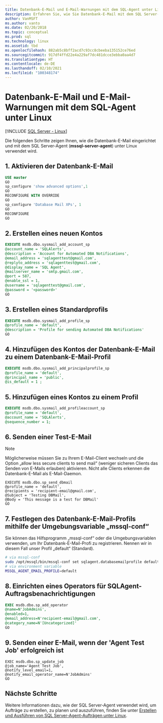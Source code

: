 ```yaml
---
title: Datenbank-E-Mail und E-Mail-Warnungen mit dem SQL-Agent unter Linux
description: Erfahren Sie, wie Sie Datenbank-E-Mail mit dem SQL Server-Agent (mssql-server-agent) verwenden und E-Mail-Benachrichtigungen unter Linux einrichten.
author: VanMSFT
ms.author: vanto
ms.date: 02/20/2018
ms.topic: conceptual
ms.prod: sql
ms.technology: linux
ms.assetid: tbd
ms.openlocfilehash: 882ab5c8bff2acd7c93cc8cbeeba135152ce76ed
ms.sourcegitcommit: 917df4ffd22e4a229af7dc481dcce3ebba0aa4d7
ms.translationtype: HT
ms.contentlocale: de-DE
ms.lasthandoff: 02/10/2021
ms.locfileid: "100348174"
---
```

# <a name="db-mail-and-email-alerts-with-sql-agent-on-linux"></a>Datenbank-E-Mail und E-Mail-Warnungen mit dem SQL-Agent unter Linux

[!INCLUDE [SQL Server - Linux](../includes/applies-to-version/sql-linux.md)]

Die folgenden Schritte zeigen Ihnen, wie die Datenbank-E-Mail eingerichtet und mit dem SQL Server-Agent (**mssql-server-agent**) unter Linux verwendet wird. 

## <a name="1-enable-db-mail"></a>1. Aktivieren der Datenbank-E-Mail

```sql
USE master 
GO 
sp_configure 'show advanced options',1 
GO 
RECONFIGURE WITH OVERRIDE 
GO 
sp_configure 'Database Mail XPs', 1 
GO 
RECONFIGURE  
GO  
```

## <a name="2-create-a-new-account"></a>2. Erstellen eines neuen Kontos
```sql
EXECUTE msdb.dbo.sysmail_add_account_sp 
@account_name = 'SQLAlerts', 
@description = 'Account for Automated DBA Notifications', 
@email_address = 'sqlagenttest@gmail.com', 
@replyto_address = 'sqlagenttest@gmail.com', 
@display_name = 'SQL Agent', 
@mailserver_name = 'smtp.gmail.com', 
@port = 587, 
@enable_ssl = 1, 
@username = 'sqlagenttest@gmail.com', 
@password = '<password>' 
GO
```

## <a name="3-create-a-default-profile"></a>3. Erstellen eines Standardprofils

```sql
EXECUTE msdb.dbo.sysmail_add_profile_sp 
@profile_name = 'default', 
@description = 'Profile for sending Automated DBA Notifications' 
GO
```

## <a name="4-add-the-database-mail-account-to-a-database-mail-profile"></a>4. Hinzufügen des Kontos der Datenbank-E-Mail zu einem Datenbank-E-Mail-Profil
```sql
EXECUTE msdb.dbo.sysmail_add_principalprofile_sp 
@profile_name = 'default', 
@principal_name = 'public', 
@is_default = 1 ; 
 ```
 
## <a name="5-add-account-to-profile"></a>5. Hinzufügen eines Kontos zu einem Profil 
```sql
EXECUTE msdb.dbo.sysmail_add_profileaccount_sp   
@profile_name = 'default',   
@account_name = 'SQLAlerts',   
@sequence_number = 1;  
 ```
 
## <a name="6-send-test-email"></a>6. Senden einer Test-E-Mail
> [!NOTE]
> Möglicherweise müssen Sie zu Ihrem E-Mail-Client wechseln und die Option „allow less secure clients to send mail“ (weniger sicheren Clients das Senden von E-Mails erlauben) aktivieren. Nicht alle Clients erkennen die Datenbank-E-Mail als E-Mail-Daemon.

```
EXECUTE msdb.dbo.sp_send_dbmail 
@profile_name = 'default', 
@recipients = 'recipient-email@gmail.com', 
@Subject = 'Testing DBMail', 
@Body = 'This message is a test for DBMail' 
GO
```

## <a name="7-set-db-mail-profile-using-mssql-conf-or-environment-variable"></a>7. Festlegen des Datenbank-E-Mail-Profils mithilfe der Umgebungsvariable „mssql-conf“
Sie können das Hilfsprogramm „mssql-conf“ oder die Umgebungsvariablen verwenden, um Ihr Datenbank-E-Mail-Profi zu registrieren. Nennen wir in diesem Fall unser Profil „default“ (Standard).

```bash
# via mssql-conf
sudo /opt/mssql/bin/mssql-conf set sqlagent.databasemailprofile default
# via environment variable
MSSQL_AGENT_EMAIL_PROFILE=default
```

## <a name="8-set-up-an-operator-for-sqlagent-job-notifications"></a>8. Einrichten eines Operators für SQLAgent-Auftragsbenachrichtigungen 

```sql
EXEC msdb.dbo.sp_add_operator 
@name=N'JobAdmins',  
@enabled=1, 
@email_address=N'recipient-email@gmail.com',  
@category_name=N'[Uncategorized]' 
GO 
```

## <a name="9-send-email-when-agent-test-job-succeeds"></a>9. Senden einer E-Mail, wenn der 'Agent Test Job' erfolgreich ist 

```
EXEC msdb.dbo.sp_update_job 
@job_name='Agent Test Job', 
@notify_level_email=1, 
@notify_email_operator_name=N'JobAdmins' 
GO
```

## <a name="next-steps"></a>Nächste Schritte
Weitere Informationen dazu, wie der SQL Server-Agent verwendet wird, um Aufträge zu erstellen, zu planen und auszuführen, finden Sie unter [Erstellen und Ausführen von SQL Server-Agent-Aufträgen unter Linux](sql-server-linux-run-sql-server-agent-job.md).
